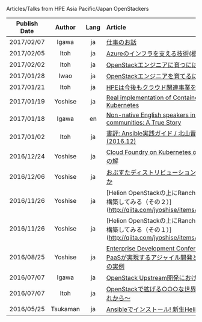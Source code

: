 Articles/Talks from HPE Asia Pacific/Japan OpenStackers

|Publish Date  | Author | Lang | Article |
|:------------:|:------:|:----:|:------- |
|2017/02/07 | Igawa | ja | [仕事のお話](http://www.slideshare.net/masayukiigawa/ss-71840596) |
|2017/02/05 | Itoh | ja | [Azureのインフラを支える技術(概要編)](http://qiita.com/thatsdone/items/1cfaadd9e126045ee7a8) |
|2017/02/02 | Itoh | ja | [OpenStackエンジニアに育つにはどうすればよいの？](http://qiita.com/thatsdone/items/ef538f262161fec9418a) |
|2017/01/28 | Iwao | ja | [OpenStackエンジニアを育てるにはどうすればよいの？](http://qiita.com/nobuyaiwao/items/813b7ce617af43b60542) |
|2017/01/21 | Itoh | ja | [HPEは今後もクラウド関連事業を推進します](http://thatsbun.blogspot.jp/2017/01/hpe.html) |
|2017/01/19 | Yoshise | ja | [Real implementation of Containerized Cloud Foundry on Kubernetes ](http://www.slideshare.net/JunichiYoshise/k8s-meetup-containerizedcloudfoundry)
|2017/01/18 | Igawa | en | [Non-native English speakers in Open Source communities: A True Story](https://linux.conf.au/schedule/presentation/70/) |
|2017/01/02 | Itoh | ja | [書評: Ansible実践ガイド / 北山晋吾・著 / インプレス (2016.12)](http://thatsbun.blogspot.jp/2017/01/book-review-practical-ansible.html) |
|2016/12/24 | Yoshise | ja | [Cloud Foundry on Kubernetes on OpenStackというひとつの解](http://qiita.com/jyoshise/items/88a57c9b46760a839c87) |
|2016/12/06 | Yoshise | ja | [おぷすたディストリビューションビジネスは何処へ向かうのか](http://qiita.com/jyoshise/items/76444753ce169393239a) |
|2016/11/26 | Yoshise | ja | [Helion OpenStackの上にRancherでKubernetesクラスタを構築してみる（その２）] (http://qiita.com/jyoshise/items/83bbfe6c18324c56062a)
|2016/11/26 | Yoshise | ja | [Helion OpenStackの上にRancherでKubernetesクラスタを構築してみる（その１）] (http://qiita.com/jyoshise/items/b8fd6928fbad78978665)
|2016/08/25 | Yoshise | ja | [Enterprise Development Conference 2016 プライベートPaaSが実現するアジャイル開発と次世代型アプリケーションの実例](http://www.slideshare.net/JunichiYoshise/enterprise-development-conference-2016-paas)
|2016/07/07 | Igawa | ja | [OpenStack Upstream開発におけるCI品質向上施策](http://www.slideshare.net/masayukiigawa/openstack-upstreamci) |
|2016/07/07 | Itoh | ja | [OpenStackで拡げる○○○な世界 ～HPE Helion の歩みとこれから～](http://www.slideshare.net/thatsdone/openstack-days-tokyo-2016-hpe-presentation)
|2016/05/25 | Tsukaman | ja | [Ansibleでインストール! 新生Helion OpenStack!!](http://www.slideshare.net/tsukaman/20160525helionlifecyclemanager) |

